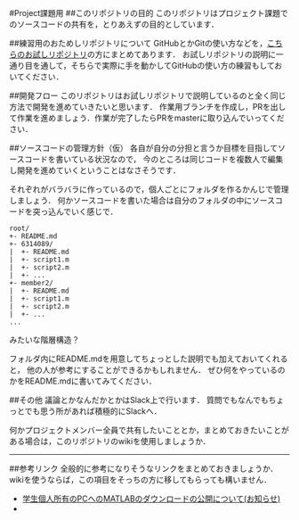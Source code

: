 #Project課題用
##このリポジトリの目的
このリポジトリはプロジェクト課題でのソースコードの共有を，とりあえずの目的としています．

##練習用のおためしリポジトリについて
GitHubとかGitの使い方などを，[こちらのお試しリポジトリ](https://github.com/6314089/otameshi)の方にまとめてあります．
お試しリポジトリの説明に一通り目を通して，そちらで実際に手を動かしてGitHubの使い方の練習もしておいてください．

##開発フロー
このリポジトリはお試しリポジトリで説明しているのと全く同じ方法で開発を進めていきたいと思います．
作業用ブランチを作成し，PRを出して作業を進めましょう．作業が完了したらPRをmasterに取り込んでいってください．

##ソースコードの管理方針（仮）
各自が自分の分担と言うか目標を目指してソースコードを書いている状況なので，
今のところは同じコードを複数人で編集し開発を進めていくということはなさそうです．

それぞれがバラバラに作っているので，個人ごとにフォルダを作るかんじで管理しましょう．
何かソースコードを書いた場合は自分のフォルダの中にソースコードを突っ込んでいく感じで．

```
root/
+- README.md
+- 6314089/
|  +- README.md
|  +- script1.m
|  +- script2.m
|  +- ...
+- member2/
|  +- README.md
|  +- script1.m
|  +- script2.m
|  +- ...
...
```

みたいな階層構造？

フォルダ内にREADME.mdを用意してちょっとした説明でも加えておいてくれると，
他の人が参考にすることができるかもしれません． 
ぜひ何をやっているのかをREADME.mdに書いてみてください．

##その他
議論とかなんだかとかはSlack上で行います． 質問でもなんでもちょっとでも思う所があれば積極的にSlackへ．

何かプロジェクトメンバー全員で共有したいこととか，まとめておきたいことがある場合は，このリポジトリのwikiを使用しましょうか．

------

##参考リンク
全般的に参考になりそうなリンクをまとめておきましょうか．
wikiを使うならば，この項目をそっちの方に移してもらっても構いません．
- [学生個人所有のPCへのMATLABのダウンロードの公開について(お知らせ)](http://www.ed.tus.ac.jp/info/2015/0410.01.htm)
- []()
